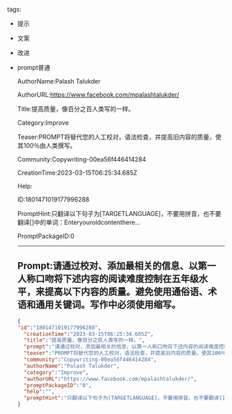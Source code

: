   tags: 
- 提示
- 文案
- 改进
- prompt普通

  AuthorName:Palash Talukder

  AuthorURL:https://www.facebook.com/mpalashtalukder/

  Title:提高质量，像百分之百人类写的一样。

  Category:Improve

  Teaser:PROMPT将替代您的人工校对，语法检查，并提高旧内容的质量，使其100％由人类撰写。

  Community:Copywriting-00ea56f446414284

  CreationTime:2023-03-15T06:25:34.685Z

  Help:

  ID:1801471019177996288

  PromptHint:只翻译以下句子为[TARGETLANGUAGE]，不要用拼音，也不要翻译[]中的单词：Enteryouroldcontenthere...

  PromptPackageID:0

  ---

  ## Prompt:请通过校对、添加最相关的信息、以第一人称口吻将下述内容的阅读难度控制在五年级水平，来提高以下内容的质量。避免使用通俗语、术语和通用关键词。写作中必须使用缩写。

  ```json
  {
  "id":"1801471019177996288",
    "creationTime":"2023-03-15T06:25:34.685Z",
    "title":"提高质量，像百分之百人类写的一样。",
    "prompt":"请通过校对、添加最相关的信息、以第一人称口吻将下述内容的阅读难度控制在五年级水平，来提高以下内容的质量。避免使用通俗语、术语和通用关键词。写作中必须使用缩写。",
    "teaser":"PROMPT将替代您的人工校对，语法检查，并提高旧内容的质量，使其100％由人类撰写。",
    "community":"Copywriting-00ea56f446414284",
    "authorName":"Palash Talukder",
    "category":"Improve",
    "authorURL":"https://www.facebook.com/mpalashtalukder/",
    "promptPackageID":"0",
    "help":"",
    "promptHint":"只翻译以下句子为[TARGETLANGUAGE]，不要用拼音，也不要翻译[]中的单词：Enteryouroldcontenthere..."
  }
  ```
